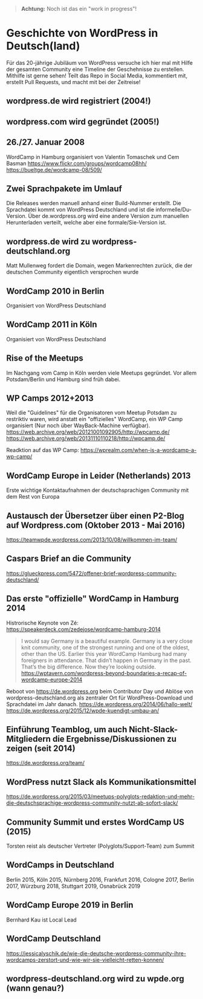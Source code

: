> **Achtung:** Noch ist das ein "work in progress"!

# Geschichte von WordPress in Deutsch(land)
Für das 20-jährige Jubiläum von WordPress versuche ich hier mal mit Hilfe der gesamten Community eine Timeline der Geschehnisse zu erstellen. Mithilfe ist gerne sehen! Teilt das Repo in Social Media, kommentiert mit, erstellt Pull Requests, und macht mit bei der Zeitreise!

## wordpress.de wird registriert (2004!)

## wordpress.com wird gegründet (2005!)

## 26./27. Januar 2008
WordCamp in Hamburg organisiert von Valentin Tomaschek und Cem Basman
https://www.flickr.com/groups/wordcamp08hh/
https://bueltge.de/wordcamp-08/509/

## Zwei Sprachpakete im Umlauf
Die Releases werden manuell anhand einer Build-Nummer erstellt. Die Sprachdatei kommt von WordPress Deutschland und ist die informelle/Du-Version. Über de.wordpress.org wird eine andere Version zum manuellen Herunterladen verteilt, welche aber eine formale/Sie-Version ist.

## wordpress.de wird zu wordpress-deutschland.org
Matt Mullenweg fordert die Domain, wegen Markenrechten zurück, die der deutschen Community eigentlich versprochen wurde

## WordCamp 2010 in Berlin
Organisiert von WordPress Deutschland

## WordCamp 2011 in Köln
Organisiert von WordPress Deutschland

## Rise of the Meetups
Im Nachgang vom Camp in Köln werden viele Meetups gegründet. Vor allem Potsdam/Berlin und Hamburg sind früh dabei.

## WP Camps 2012+2013
Weil die "Guidelines" für die Organisatoren vom Meetup Potsdam zu restriktiv waren, wird anstatt ein "offizielles" WordCamp, ein WP Camp organisiert (Nur noch über WayBack-Machine verfügbar).
https://web.archive.org/web/20121001092905/http://wpcamp.de/
https://web.archive.org/web/20131110110218/http://wpcamp.de/

Readktion auf das WP Camp: https://wprealm.com/when-is-a-wordcamp-a-wp-camp/

## WordCamp Europe in Leider (Netherlands) 2013
Erste wichtige Kontaktaufnahmen der deutschsprachigen Community mit dem Rest von Europa

## Austausch der Übersetzer über einen P2-Blog auf Wordpress.com (Oktober 2013 - Mai 2016)
https://teamwpde.wordpress.com/2013/10/08/willkommen-im-team/

## Caspars Brief an die Community
https://glueckpress.com/5472/offener-brief-wordpress-community-deutschland/

## Das erste "offizielle" WordCamp in Hamburg 2014
Histrorische Keynote von Zé: https://speakerdeck.com/zedejose/wordcamp-hamburg-2014

> I would say Germany is a beautiful example. Germany is a very close knit community, one of the strongest running and one of the oldest, other than the US. Earlier this year WordCamp Hamburg had many foreigners in attendance. That didn’t happen in Germany in the past. That’s the big difference. Now they’re looking outside.
https://wptavern.com/wordpress-beyond-boundaries-a-recap-of-wordcamp-europe-2014

Reboot von https://de.wordpress.org beim Contributor Day und Ablöse von wordpress-deutschland.org als zentraler Ort für WordPress-Download und Sprachdatei im Jahr danach.
https://de.wordpress.org/2014/06/hallo-welt/
https://de.wordpress.org/2015/12/wpde-kuendigt-umbau-an/

## Einführung Teamblog, um auch Nicht-Slack-Mitgliedern die Ergebnisse/Diskussionen zu zeigen (seit 2014)
https://de.wordpress.org/team/

## WordPress nutzt Slack als Kommunikationsmittel
https://de.wordpress.org/2015/03/meetups-polyglots-redaktion-und-mehr-die-deutschsprachige-wordpress-community-nutzt-ab-sofort-slack/

## Community Summit und erstes WordCamp US (2015)
Torsten reist als deutscher Vertreter (Polyglots/Support-Team) zum Summit

## WordCamps in Deutschland
Berlin 2015, Köln 2015, Nürnberg 2016, Frankfurt 2016, Cologne 2017, Berlin 2017, Würzburg 2018, Stuttgart 2019, Osnabrück 2019

## WordCamp Europe 2019 in Berlin
Bernhard Kau ist Local Lead

## WordCamp Deutschland
https://jessicalyschik.de/wie-die-deutsche-wordpress-community-ihre-wordcamps-zerstort-und-wie-wir-sie-vielleicht-retten-konnen/



## wordpress-deutschland.org wird zu wpde.org (wann genau?)
